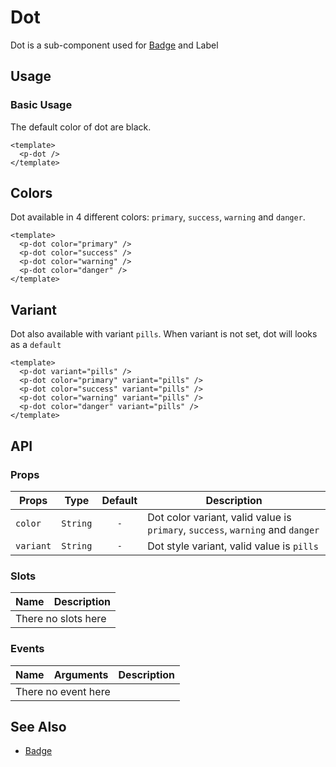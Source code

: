 <script setup>
  import pDot from './Dot.vue'
</script>

<style scoped lang="postcss">
  .preview {
    .dot {
      @apply mr-4;

      &:last-child {
        @apply mr-0;
      }
    }
  }
</style>

# Dot
Dot is a sub-component used for [Badge][badge] and Label

## Usage

### Basic Usage
The default color of dot are black.

<preview>
  <p-dot />
</preview>

```vue
<template>
  <p-dot />
</template>
```

## Colors
Dot available in 4 different colors: `primary`, `success`, `warning` and `danger`.

<preview>
  <p-dot color="primary" />
  <p-dot color="success" />
  <p-dot color="warning" />
  <p-dot color="danger" />
</preview>

```vue
<template>
  <p-dot color="primary" />
  <p-dot color="success" />
  <p-dot color="warning" />
  <p-dot color="danger" />
</template>
```

## Variant
Dot also available with variant `pills`. When variant is not set, dot will looks as a `default`

<preview>
  <p-dot variant="pills" />
  <p-dot color="primary" variant="pills" />
  <p-dot color="success" variant="pills" />
  <p-dot color="warning" variant="pills" />
  <p-dot color="danger" variant="pills" />
</preview>

```vue
<template>
  <p-dot variant="pills" />
  <p-dot color="primary" variant="pills" />
  <p-dot color="success" variant="pills" />
  <p-dot color="warning" variant="pills" />
  <p-dot color="danger" variant="pills" />
</template>
```

## API

### Props

| Props     |   Type   | Default | Description                                                                    |
|-----------|:--------:|:-------:|--------------------------------------------------------------------------------|
| `color`   | `String` |   `-`   | Dot color variant, valid value is `primary`, `success`, `warning` and `danger` |
| `variant` | `String` |   `-`   | Dot style variant, valid value is `pills`                                      |

### Slots

<table>
  <thead>
    <tr>
      <th>Name</th>
      <th>Description</th>
    </tr>
  </thead>
  <tbody>
    <tr>
      <td colspan="2" class="text-center">There no slots here</td>
    </tr>
  </tbody>
</table>

### Events

<table>
  <thead>
    <tr>
      <th>Name</th>
      <th>Arguments</th>
      <th>Description</th>
    </tr>
  </thead>
  <tbody>
    <tr>
      <td colspan="3" class="text-center">There no event here</td>
    </tr>
  </tbody>
</table>

## See Also

- [Badge][badge]

[badge]: /components/badge/index
